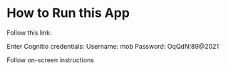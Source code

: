 # How to Run this App

Follow this link:

Enter Cognitio credentials:
Username: mob
Password: OqQdN!89@2021

Follow on-screen instructions

